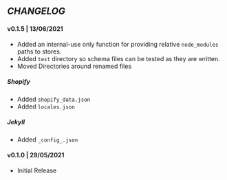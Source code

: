 ## _CHANGELOG_

#### v0.1.5 | 13/06/2021

- Added an internal-use only function for providing relative `node_modules` paths to stores.
- Added `test` directory so schema files can be tested as they are written.
- Moved Directories around renamed files

##### Shopify

- Added `shopify_data.json`
- Added `locales.json`

##### Jekyll

- Added `_config_.json`

#### v0.1.0 | 29/05/2021

- Initial Release
